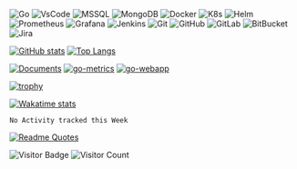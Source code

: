 ![Go](https://img.shields.io/badge/-Go-181717?style=flat-square&logo=go)
![VsCode](https://img.shields.io/badge/-VsCode-181717?style=flat-square&logo=visualstudiocode)
![MSSQL](https://img.shields.io/badge/-MSSQL-181717?style=flat-square&logo=microsoftsqlserver)
![MongoDB](https://img.shields.io/badge/-MongoDB-black?style=flat-square&logo=mongodb)
![Docker](https://img.shields.io/badge/-Docker-black?style=flat-square&logo=docker)
![K8s](https://img.shields.io/badge/-K8s-181717?style=flat-square&logo=kubernetes)
![Helm](https://img.shields.io/badge/-Helm-181717?style=flat-square&logo=helm)
![Prometheus](https://img.shields.io/badge/-Prometheus-181717?style=flat-square&logo=prometheus)
![Grafana](https://img.shields.io/badge/-Grafana-181717?style=flat-square&logo=grafana)
![Jenkins](https://img.shields.io/badge/-Jenkins-181717?style=flat-square&logo=jenkins)
![Git](https://img.shields.io/badge/-Git-black?style=flat-square&logo=git)
![GitHub](https://img.shields.io/badge/-GitHub-181717?style=flat-square&logo=github)
![GitLab](https://img.shields.io/badge/-GitLab-FCA121?style=flat-square&logo=gitlab)
![BitBucket](https://img.shields.io/badge/-BitBucket-darkblue?style=flat-square&logo=bitbucket)
![Jira](https://img.shields.io/badge/-Jira-darkblue?style=flat-square&logo=jira)

[![GitHub stats](https://github-readme-stats.vercel.app/api?username=dustyrat&show_icons=true&theme=highcontrast)](https://github.com/dustyrat)
[![Top Langs](https://github-readme-stats.vercel.app/api/top-langs/?username=dustyrat&layout=compact&theme=highcontrast)](https://github.com/dustyrat)

[![Documents](https://github-readme-stats.vercel.app/api/pin/?username=dustyrat&repo=Documents&theme=highcontrast)](https://github.com/dustyrat/Documents)
[![go-metrics](https://github-readme-stats.vercel.app/api/pin/?username=dustyrat&repo=go-metrics&theme=highcontrast)](https://github.com/dustyrat/go-metrics)
[![go-webapp](https://github-readme-stats.vercel.app/api/pin/?username=dustyrat&repo=go-webapp&theme=highcontrast)](https://github.com/dustyrat/go-webapp)

[![trophy](https://github-profile-trophy.vercel.app/?username=dustyrat&theme=darkhub)](https://github.com/dustyrat)

[![Wakatime stats](https://github-readme-stats.vercel.app/api/wakatime?username=dustyrat&theme=highcontrast)](https://github.com/dustyrat)

<!--START_SECTION:waka-->
```text
No Activity tracked this Week
```
<!--END_SECTION:waka-->

[![Readme Quotes](https://quotes-github-readme.vercel.app/api?type=horizontal)](https://github.com/dustyrat)

![Visitor Badge](https://visitor-badge.laobi.icu/badge?page_id=dustyrat)
![Visitor Count](https://profile-counter.glitch.me/dustyrat/count.svg)